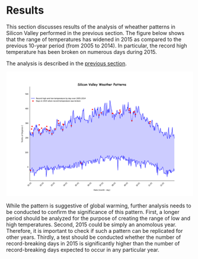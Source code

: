 # Results

This section discusses results of the analysis of wheather patterns in Silicon Valley performed in the previous section.  The figure below shows that the range of temperatures has widened in 2015 as compared to the previous 10-year period (from 2005 to 2014).  In particular, the record high temperature has been broken on numerous days during 2015.

The analysis is described in the [previous section](https://eagronin.github.io/sv-weather-analyze).

![](https://github.com/eagronin/sv-weather-report/blob/master/sv-weather.png?raw=true)

While the pattern is suggestive of global warming, further analysis needs to be conducted to confirm the significance of this pattern.  First, a longer period should be analyzed for the purpose of creating the range of low and high temperatures.  Second, 2015 could be simply an anomolous year.  Therefore, it is important to check if such a pattern can be replicated for other years.  Thirdly, a test should be conducted whether the number of record-breaking days in 2015 is significantly higher than the number of record-breaking days expected to occur in any particular year.

